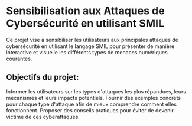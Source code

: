 # Sensibilisation aux Attaques de Cybersécurité en utilisant SMIL
Ce projet vise à sensibiliser les utilisateurs aux principales attaques de cybersécurité en utilisant le langage SMIL pour présenter de manière interactive et visuelle les différents types de menaces numériques courantes.

## Objectifs du projet:
Informer les utilisateurs sur les types d'attaques les plus répandues, leurs mécanismes et leurs impacts potentiels.
Fournir des exemples concrets pour chaque type d'attaque afin de mieux comprendre comment elles fonctionnent.
Proposer des conseils pratiques pour éviter de devenir victime de ces cyberattaques.
